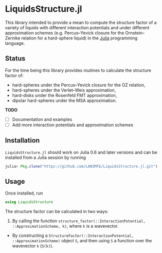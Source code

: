 # LiquidsStructure.jl

This library intended to provide a mean to compute the structure factor of a
variety of liquids with different interaction potentials and under different
approximation schemes (e.g. Percus–Yevick closure for the Ornstein–Zernike
relation for a hard-sphere liquid) in the [Julia](http://julialang.org)
programming language.

## Status

For the time being this library provides routines to calculate the structure
factor of:

 - hard-spheres under the Percus–Yevick closure for the OZ relation,
 - hard-spheres under the Verlet–Weis approximation,
 - hard-disks under the Rosenfeld FMT approximation,
 - dipolar hard-spheres under the MSA approximation.

**TODO**

- [ ] Documentation and examples
- [ ] Add more interaction potentials and approximation schemes

## Installation

`LiquidsStructure.jl` should work on Julia 0.6 and later versions and can be
installed from a Julia session by running

```julia
julia> Pkg.clone("https://github.com/LANIMFE/LiquidsStructure.jl.git")
```

## Usage

Once installed, run

```julia
using LiquidsStructure
```

The structure factor can be calculated in two ways:

 1. By calling the function `structure_factor(::InteractionPotential,
    ::ApproximationScheme, k)`, where `k` is a wavevector.
 -  By constructing a `StructureFactor(::InteractionPotential,
    ::ApproximationScheme)` object `S`, and then using `S` a function over the
    wavevector `k` (`S(k)`).
